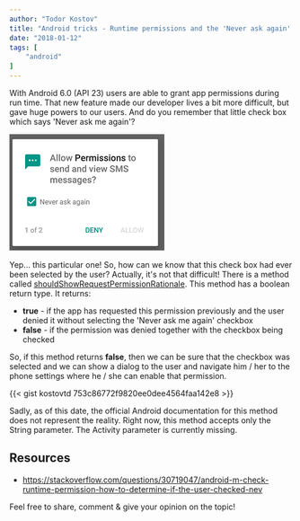 ```yaml
---
author: "Todor Kostov"
title: "Android tricks - Runtime permissions and the 'Never ask again' option"
date: "2018-01-12"
tags: [
    "android"
]
---
```


With Android 6.0 (API 23) users are able to grant app permissions during run time. That new feature made our developer lives a bit more difficult, but gave huge powers to our users. And do you remember that little check box which says 'Never ask me again'?

![](/rqqyp.png)

Yep... this particular one! So, how can we know that this check box had ever been selected by the user? Actually, it's not that difficult! There is a method called [shouldShowRequestPermissionRationale](https://developer.android.com/reference/android/support/v4/app/ActivityCompat.html#shouldShowRequestPermissionRationale(android.app.Activity,java.lang.String)). This method has a boolean return type. It returns:
* **true** - if the app has requested this permission previously and the user denied it without selecting the 'Never ask me again' checkbox
* **false** - if the permission was denied together with the checkbox being checked

So, if this method returns **false**, then we can be sure that the checkbox was selected and we can show a dialog to the user and navigate him / her to the phone settings where he / she can enable that permission.

{{< gist kostovtd 753c86772f9820ee0dee4564faa142e8 >}}

Sadly, as of this date, the official Android documentation for this method does not represent the reality. Right now, this method accepts only the String parameter. The Activity parameter is currently missing.

## Resources

* https://stackoverflow.com/questions/30719047/android-m-check-runtime-permission-how-to-determine-if-the-user-checked-nev

Feel free to share, comment & give your opinion on the topic!